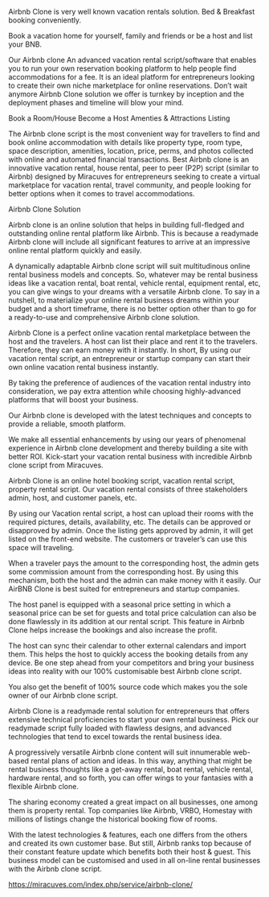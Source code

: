 Airbnb Clone is very well known vacation rentals solution. Bed & Breakfast booking conveniently.

Book a vacation home for yourself, family and friends or be a host and list your BNB.

Our Airbnb clone An advanced vacation rental script/software that enables you to run your own reservation booking platform to help people find accommodations for a fee. It is an ideal platform for entrepreneurs looking to create their own niche marketplace for online reservations.
Don’t wait anymore Airbnb Clone solution we offer is turnkey by inception and the deployment phases and timeline will blow your mind.

Book a Room/House
Become a Host
Amenties & Attractions Listing

The Airbnb clone script is the most convenient way for travellers to find and book online accommodation with details like property type, room type, space description, amenities, location, price, perms, and photos collected with online and automated financial transactions.
Best Airbnb clone is an innovative vacation rental, house rental, peer to peer (P2P) script (similar to Airbnb) designed by Miracuves for entrepreneurs seeking to create a virtual marketplace for vacation rental, travel community, and people looking for better options when it comes to travel accommodations.

Airbnb Clone Solution

Airbnb clone is an online solution that helps in building full-fledged and outstanding online rental platform like Airbnb. This is because a readymade Airbnb clone will include all significant features to arrive at an impressive online rental platform quickly and easily.

A dynamically adaptable Airbnb clone script will suit multitudinous online rental business models and concepts. So, whatever may be rental business ideas like a vacation rental, boat rental, vehicle rental, equipment rental, etc, you can give wings to your dreams with a versatile Airbnb clone.
To say in a nutshell, to materialize your online rental business dreams within your budget and a short timeframe, there is no better option other than to go for a ready-to-use and comprehensive Airbnb clone solution.

Airbnb Clone is a perfect online vacation rental marketplace between the host and the travelers. A host can list their place and rent it to the travelers. Therefore, they can earn money with it instantly. In short, By using our vacation rental script, an entrepreneur or startup company can start their own online vacation rental business instantly.

By taking the preference of audiences of the vacation rental industry into consideration, we pay extra attention while choosing highly-advanced platforms that will boost your business.

Our Airbnb clone is developed with the latest techniques and concepts to provide a reliable, smooth platform.

We make all essential enhancements by using our years of phenomenal experience in Airbnb clone development and thereby building a site with better ROI.
Kick-start your vacation rental business with incredible Airbnb clone script from Miracuves.

Airbnb Clone is an online hotel booking script, vacation rental script, property rental script. Our vacation rental consists of three stakeholders admin, host, and customer panels, etc.

By using our Vacation rental script, a host can upload their rooms with the required pictures, details, availability, etc. The details can be approved or disapproved by admin. Once the listing gets approved by admin, it will get listed on the front-end website. The customers or traveler’s can use this space will traveling.

When a traveler pays the amount to the corresponding host, the admin gets some commission amount from the corresponding host. By using this mechanism, both the host and the admin can make money with it easily. Our AirBNB Clone is best suited for entrepreneurs and startup companies.

The host panel is equipped with a seasonal price setting in which a seasonal price can be set for guests and total price calculation can also be done flawlessly in its addition at our rental script. This feature in Airbnb Clone helps increase the bookings and also increase the profit.

The host can sync their calendar to other external calendars and import them. This helps the host to quickly access the booking details from any device.
Be one step ahead from your competitors and bring your business ideas into reality with our 100% customisable best Airbnb clone script.

You also get the benefit of 100% source code which makes you the sole owner of our Airbnb clone script.

Airbnb Clone is a readymade rental solution for entrepreneurs that offers extensive technical proficiencies to start your own rental business. Pick our readymade script fully loaded with flawless designs, and advanced technologies that tend to excel towards the rental business idea.

A progressively versatile Airbnb clone content will suit innumerable web-based rental plans of action and ideas. In this way, anything that might be rental business thoughts like a get-away rental, boat rental, vehicle rental, hardware rental, and so forth, you can offer wings to your fantasies with a flexible Airbnb clone.

The sharing economy created a great impact on all businesses, one among them is property rental. Top companies like Airbnb, VRBO, Homestay with millions of listings change the historical booking flow of rooms.

With the latest technologies & features, each one differs from the others and created its own customer base. But still, Airbnb ranks top because of their constant feature update which benefits both their host & guest. This business model can be customised and used in all on-line rental businesses with the Airbnb clone script.

https://miracuves.com/index.php/service/airbnb-clone/
